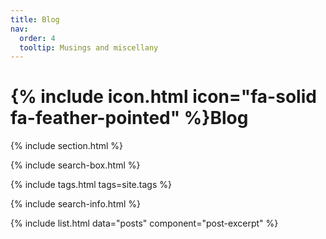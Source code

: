 ```yaml
---
title: Blog
nav:
  order: 4
  tooltip: Musings and miscellany
---
```


# {% include icon.html icon="fa-solid fa-feather-pointed" %}Blog

[//]: # ()
[//]: # (Lorem ipsum dolor sit amet, consectetur adipiscing elit, sed do eiusmod tempor incididunt ut labore et dolore magna aliqua.)

[//]: # (Ut enim ad minim veniam, quis nostrud exercitation ullamco laboris nisi ut aliquip ex ea commodo consequat.)

{% include section.html %}

{% include search-box.html %}

{% include tags.html tags=site.tags %}

{% include search-info.html %}

{% include list.html data="posts" component="post-excerpt" %}
